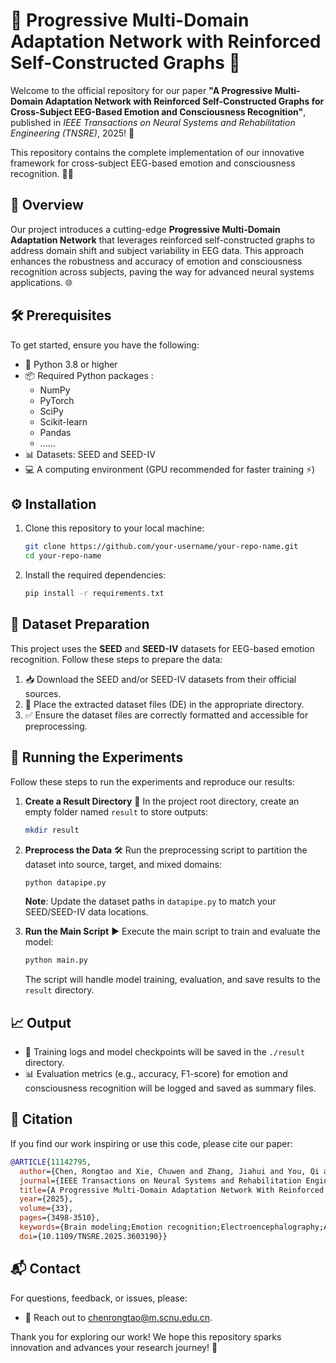 # 🌟 Progressive Multi-Domain Adaptation Network with Reinforced Self-Constructed Graphs 🚀

Welcome to the official repository for our paper **"A Progressive Multi-Domain Adaptation Network with Reinforced Self-Constructed Graphs for Cross-Subject EEG-Based Emotion and Consciousness Recognition"**, published in *IEEE Transactions on Neural Systems and Rehabilitation Engineering (TNSRE)*, 2025! 🎉

This repository contains the complete implementation of our innovative framework for cross-subject EEG-based emotion and consciousness recognition. 🧠✨

## 📖 Overview

Our project introduces a cutting-edge **Progressive Multi-Domain Adaptation Network** that leverages reinforced self-constructed graphs to address domain shift and subject variability in EEG data. This approach enhances the robustness and accuracy of emotion and consciousness recognition across subjects, paving the way for advanced neural systems applications. 🌐

## 🛠️ Prerequisites

To get started, ensure you have the following:

- 🐍 Python 3.8 or higher
- 📦 Required Python packages :
  - NumPy
  - PyTorch
  - SciPy
  - Scikit-learn
  - Pandas
  - ......
- 📊 Datasets: SEED and SEED-IV
- 💻 A computing environment (GPU recommended for faster training ⚡)

## ⚙️ Installation

1. Clone this repository to your local machine:

   ```bash
   git clone https://github.com/your-username/your-repo-name.git
   cd your-repo-name
   ```

2. Install the required dependencies:

   ```bash
   pip install -r requirements.txt
   ```

## 📂 Dataset Preparation

This project uses the **SEED** and **SEED-IV** datasets for EEG-based emotion recognition. Follow these steps to prepare the data:

1. 📥 Download the SEED and/or SEED-IV datasets from their official sources.
2. 📂 Place the extracted dataset files (DE) in the appropriate directory.
3. ✅ Ensure the dataset files are correctly formatted and accessible for preprocessing.

## 🚀 Running the Experiments

Follow these steps to run the experiments and reproduce our results:

1. **Create a Result Directory** 📁
   In the project root directory, create an empty folder named `result` to store outputs:

   ```bash
   mkdir result
   ```

2. **Preprocess the Data** 🛠️
   Run the preprocessing script to partition the dataset into source, target, and mixed domains:

   ```bash
   python datapipe.py
   ```

   **Note**: Update the dataset paths in `datapipe.py` to match your SEED/SEED-IV data locations.

3. **Run the Main Script** ▶️
   Execute the main script to train and evaluate the model:

   ```bash
   python main.py
   ```

   The script will handle model training, evaluation, and save results to the `result` directory.

## 📈 Output

- 📜 Training logs and model checkpoints will be saved in the `./result` directory.
- 📊 Evaluation metrics (e.g., accuracy, F1-score) for emotion and consciousness recognition will be logged and saved as summary files.

## 📝 Citation

If you find our work inspiring or use this code, please cite our paper:

```bibtex
@ARTICLE{11142795,
  author={Chen, Rongtao and Xie, Chuwen and Zhang, Jiahui and You, Qi and Pan, Jiahui},
  journal={IEEE Transactions on Neural Systems and Rehabilitation Engineering}, 
  title={A Progressive Multi-Domain Adaptation Network With Reinforced Self-Constructed Graphs for Cross-Subject EEG-Based Emotion and Consciousness Recognition}, 
  year={2025},
  volume={33},
  pages={3498-3510},
  keywords={Brain modeling;Emotion recognition;Electroencephalography;Accuracy;Feature extraction;Adaptation models;Probability distribution;Noise measurement;Emotional responses;Computational modeling;Electroencephalogram (EEG);emotion recognition;consciousness recognition;domain adaptation;reinforcement learning},
  doi={10.1109/TNSRE.2025.3603190}}
```

## 📬 Contact

For questions, feedback, or issues, please:

- 📧 Reach out to [chenrongtao@m.scnu.edu.cn](mailto:chenrongtao@m.scnu.edu.cn).


Thank you for exploring our work! We hope this repository sparks innovation and advances your research journey! 🌟
